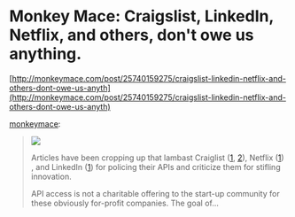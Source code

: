 <!--
id: 25745439417
link: http://tumblr.atmos.org/post/25745439417/monkey-mace-craigslist-linkedin-netflix-and-others
slug: monkey-mace-craigslist-linkedin-netflix-and-others
date: Sat Jun 23 2012 16:47:56 GMT-0700 (PDT)
publish: 2012-06-023
tags: 
title: Monkey Mace: Craigslist, LinkedIn, Netflix, and others, don't owe us anything. 
-->


Monkey Mace: Craigslist, LinkedIn, Netflix, and others, don't owe us anything. 
===============================================================================

[http://monkeymace.com/post/25740159275/craigslist-linkedin-netflix-and-others-dont-owe-us-anyth](http://monkeymace.com/post/25740159275/craigslist-linkedin-netflix-and-others-dont-owe-us-anyth)

[monkeymace](http://monkeymace.com/post/25740159275/craigslist-linkedin-netflix-and-others-dont-owe-us-anyth):

> ![](http://media.tumblr.com/tumblr_m63c8vOIwQ1r8r4jo.png)
>
> Articles have been cropping up that lambast Craiglist
> ([1](http://blog.garrytan.com/save-padmapper-craigslist-is-wrong-to-shut-th),
> [2](http://pandodaily.com/2012/05/30/craigslist-is-squashing-innovation-and-were-letting-it-happen/%20)),
> Netflix
> ([1](http://goodfil.ms/blog/posts/2012/06/18/netflix-quietly-smothers-3rd-party-app-ecosystem/))
> , and LinkedIn
> ([1](http://thenextweb.com/insider/2012/06/22/how-linkedin-betrayed-5-man-startup-pealk-and-why-developers-should-be-concerned/%20))
> for policing their APIs and criticize them for stifling innovation.
>
> API access is not a charitable offering to the start-up community for
> these obviously for-profit companies. The goal of…

